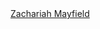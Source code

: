 <div class="badge-base LI-profile-badge" data-locale="en_US" data-size="medium" data-theme="dark" data-type="VERTICAL" data-vanity="zachariah-mayfield" data-version="v1"><a class="badge-base__link LI-simple-link" href="https://www.linkedin.com/in/zachariah-mayfield?trk=profile-badge">Zachariah Mayfield</a></div>
              
